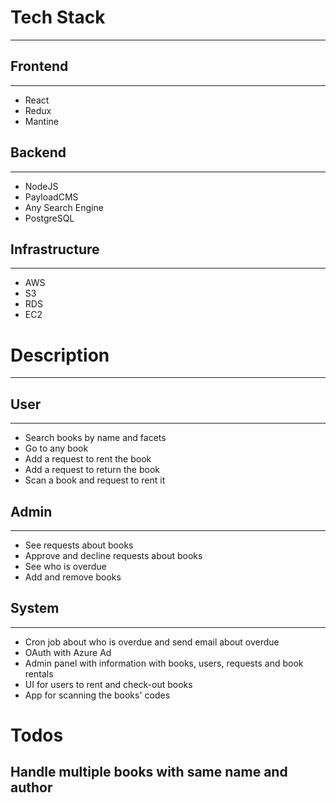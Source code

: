 # Tech Stack
----
## Frontend
---
- React
- Redux
- Mantine
## Backend
---
- NodeJS
- PayloadCMS
- Any Search Engine
- PostgreSQL
## Infrastructure
---
- AWS
- S3
- RDS
- EC2

# Description
---
## User
---
- Search books by name and facets
- Go to any book
- Add a request to rent the book
- Add a request to return the book
- Scan a book and request to rent it
## Admin
---
- See requests about books
- Approve and decline requests about books
- See who is overdue
- Add and remove books
## System
---
- Cron job about who is overdue and send email about overdue
- OAuth with Azure Ad
- Admin panel with information with books, users, requests and book rentals
- UI for users to rent and check-out books
- App for scanning the books' codes


# Todos
## Handle multiple books with same name and author